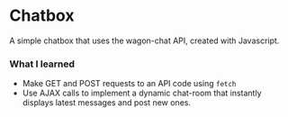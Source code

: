 # Chatbox

A simple chatbox that uses the wagon-chat API, created with Javascript.

### What I learned
* Make GET and POST requests to an API code using `fetch`
* Use AJAX calls to implement a dynamic chat-room that instantly displays latest messages and post new ones.
